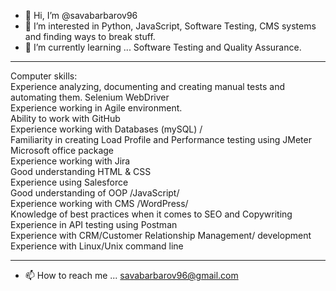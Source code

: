 - 👋 Hi, I’m @savabarbarov96
- 👀 I’m interested in Python, JavaScript, Software Testing, CMS systems and finding ways to break stuff.
- 🌱 I’m currently learning ... Software Testing and Quality Assurance.
----
Computer skills:
<br>Experience analyzing, documenting and creating manual tests and automating them. 
Selenium WebDriver
<br>
Experience working in Agile environment.<br>
Ability to work with GitHub<br>
Experience working with Databases (mySQL) /<br>
Familiarity in creating Load Profile and Performance testing using JMeter<br>
Microsoft office package<br>
Experience working with Jira<br>
Good understanding HTML & CSS<br>
Experience using Salesforce <br>
Good understanding of OOP /JavaScript/<br>
Experience working with CMS /WordPress/<br>
Knowledge of best practices when it comes to SEO and Copywriting<br>
Experience in API testing using Postman<br>
Experience with CRM/Customer Relationship Management/ development<br>
Experience with Linux/Unix command line<br>

----
- 📫 How to reach me ... savabarbarov96@gmail.com

<!---
savabarbarov96/savabarbarov96 is a ✨ special ✨ repository because its `README.md` (this file) appears on your GitHub profile.
You can click the Preview link to take a look at your changes.
--->
